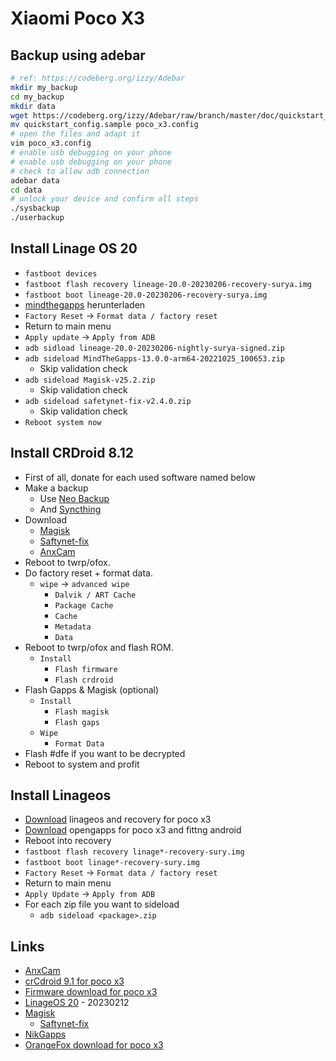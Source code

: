 # Xiaomi Poco X3

## Backup using adebar

```bash
# ref: https://codeberg.org/izzy/Adebar
mkdir my_backup
cd my_backup
mkdir data
wget https://codeberg.org/izzy/Adebar/raw/branch/master/doc/quickstart_config.sample
mv quickstart_config.sample poco_x3.config
# open the files and adapt it
vim poco_x3.config
# enable usb debugging on your phone
# enable usb debugging on your phone
# check to allow adb connection
adebar data
cd data
# unlock your device and confirm all steps
./sysbackup
./userbackup
```

## Install Linage OS 20

* `fastboot devices`
* `fastboot flash recovery lineage-20.0-20230206-recovery-surya.img`
* `fastboot boot lineage-20.0-20230206-recovery-surya.img`
* [mindthegapps](https://wiki.lineageos.org/gapps) herunterladen
* `Factory Reset` -> `Format data / factory reset`
* Return to main menu
* `Apply update` -> `Apply from ADB`
* `adb sidload lineage-20.0-20230206-nightly-surya-signed.zip`
* `adb sideload MindTheGapps-13.0.0-arm64-20221025_100653.zip`
  * Skip validation check
* `adb sideload Magisk-v25.2.zip`
  * Skip validation check
* `adb sideload safetynet-fix-v2.4.0.zip`
  * Skip validation check
* `Reboot system now`

## Install CRDroid 8.12

* First of all, donate for each used software named below
* Make a backup 
  * Use [Neo Backup](https://f-droid.org/en/packages/com.machiav3lli.backup/)
  * And [Syncthing](https://f-droid.org/packages/com.nutomic.syncthingandroid/)
* Download
  * [Magisk](https://github.com/topjohnwu/Magisk/releases)
  * [Saftynet-fix](https://github.com/kdrag0n/safetynet-fix/releases)
  * [AnxCam](https://sourceforge.net/projects/miuicamerapocox3/files/MIUICameraPocoX3.zip/download)
* Reboot to twrp/ofox.
* Do factory reset + format data.
  * `wipe` -> `advanced wipe`
    * `Dalvik / ART Cache`
    * `Package Cache`
    * `Cache`
    * `Metadata`
    * `Data`
* Reboot to twrp/ofox and flash ROM.
  * `Install`
    * `Flash firmware`
    * `Flash crdroid`
* Flash Gapps & Magisk (optional)
  * `Install`
    * `Flash magisk`
    * `Flash gaps`
  * `Wipe`
    * `Format Data`
* Flash #dfe if you want to be decrypted
* Reboot to system and profit

## Install Linageos

* [Download](https://download.lineageos.org/surya) linageos and recovery for poco x3
* [Download](https://wiki.lineageos.org/gapps.html) opengapps for poco x3 and fittng android
* Reboot into recovery
* `fastboot flash recovery linage*-recovery-sury.img`
* `fastboot boot linage*-recovery-sury.img`
* `Factory Reset` -> `Format data / factory reset`
* Return to main menu
* `Apply Update` -> `Apply from ADB`
* For each zip file you want to sideload
  * `adb sideload <package>.zip`

## Links

* [AnxCam](https://sourceforge.net/projects/miuicamerapocox3/files/MIUICameraPocoX3.zip/download)
* [crCdroid 9.1 for poco x3](https://crdroid.net/surya/9)
* [Firmware download for poco x3](https://xiaomifirmwareupdater.com/firmware/surya/)
* [LinageOS 20](lineage-20.0-20230206-recovery-surya.img) - 20230212
* [Magisk](https://github.com/topjohnwu/Magisk/releases)
  * [Saftynet-fix](https://github.com/kdrag0n/safetynet-fix/releases)
* [NikGapps](https://sourceforge.net/projects/nikgapps/files/Releases/NikGapps-T/08-Sep-2022/)
* [OrangeFox download for poco x3](https://sourceforge.net/projects/builds-ardjlon/files/surya/recovery/OrangeFox-Unofficial-surya_FBEv2.zip/download)

